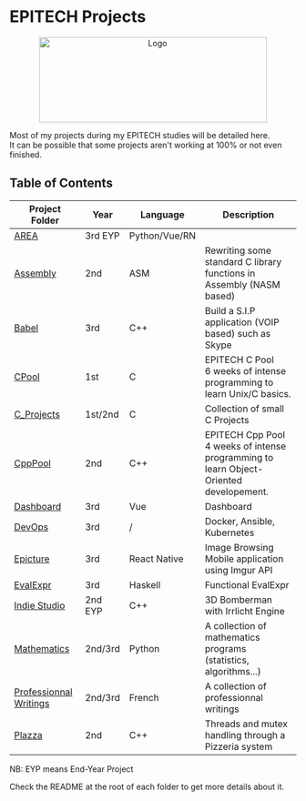 # EPITECH Projects
<p align="center">
    <img src="https://upload.wikimedia.org/wikipedia/commons/2/2d/Epitech.png" alt="Logo" width="400" height="150"/>
</p>
<p> Most of my projects during my EPITECH studies will be detailed here. <br>
It can be possible that some projects aren't working at 100% or not even finished.</p>

## Table of Contents

| Project Folder                    | Year | Language | Description |
| --------------------------------  | - | - | -------------- |
| [AREA]() | 3rd EYP| Python/Vue/RN | |
| [Assembly](./ASM) | 2nd | ASM | Rewriting some standard C library functions in Assembly (NASM based) |
| [Babel]() | 3rd | C++ | Build a S.I.P application (VOIP based) such as Skype
| [CPool](./C_Pool) | 1st | C | EPITECH C Pool <br> 6 weeks of intense programming to learn Unix/C basics. |
| [C_Projects](./C_Projects) | 1st/2nd | C | Collection of small C Projects
| [CppPool](./CPP_Pool) | 2nd | C++ | EPITECH Cpp Pool <br> 4 weeks of intense programming to learn Object-Oriented developement. |
| [Dashboard](./Dashboard) | 3rd | Vue | Dashboard
| [DevOps](./DevOps) | 3rd | / | Docker, Ansible, Kubernetes
| [Epicture](./Epicture) | 3rd | React Native | Image Browsing Mobile application using Imgur API
| [EvalExpr]() | 3rd | Haskell | Functional EvalExpr
| [Indie Studio]() | 2nd EYP | C++ | 3D Bomberman with Irrlicht Engine
| [Mathematics](./Mathematics) | 2nd/3rd | Python | A collection of mathematics programs (statistics, algorithms...) |
| [Professionnal Writings]() | 2nd/3rd | French | A collection of professionnal writings
| [Plazza]() | 2nd | C++ | Threads and mutex handling through a Pizzeria system |

NB: EYP means End-Year Project

Check the README at the root of each folder to get more details about it.